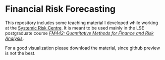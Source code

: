 # Financial Risk Forecasting

This repository includes some teaching material I developed while working at the [Systemic Risk Centre](http://www.systemicrisk.ac.uk). It is meant to be used mainly in the LSE postgraduate course [*FM442: Quantitative Methods for Finance and Risk Analysis*](https://www.lse.ac.uk/resources/calendar/courseGuides/FM/2019_FM442.htm).

For a good visualization please download the material, since github preview is not the best.